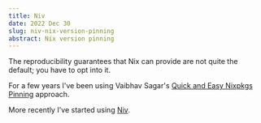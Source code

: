 ```yaml
---
title: Niv
date: 2022 Dec 30
slug: niv-nix-version-pinning
abstract: Nix version pinning
---
```


The reproducibility guarantees that Nix can provide are not quite the default;
you have to opt into it.

For a few years I've been using Vaibhav Sagar's
[Quick and Easy Nixpkgs Pinning] approach.

More recently I've started using [Niv].

  [Quick and Easy Nixpkgs Pinning]: https://vaibhavsagar.com/blog/2018/05/27/quick-easy-nixpkgs-pinning/

  [Niv]: https://flora.pm/packages/@hackage/niv
